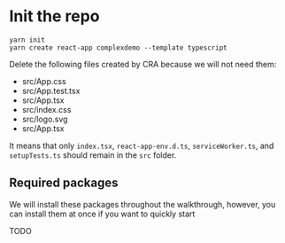 # Init the repo

    yarn init
    yarn create react-app complexdemo --template typescript

Delete the following files created by CRA because we will not need them:

 - src/App.css
 - src/App.test.tsx
 - src/App.tsx
 - src/index.css
 - src/logo.svg
 - src/App.tsx

It means that only `index.tsx`, `react-app-env.d.ts`, `serviceWorker.ts`, and `setupTests.ts` should remain in the `src` folder.

## Required packages

We will install these packages throughout the walkthrough, however, you can install them at once if you want to quickly start

TODO

